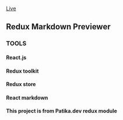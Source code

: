 
[Live](https://65fe7e71ab32b2c2dd8e1817--markdownpreviewerredux.netlify.app/)

## Redux Markdown Previewer 

### TOOLS
#### React.js
#### Redux toolkit
#### Redux store
#### React markdown 

#### This project is from Patika.dev redux module
